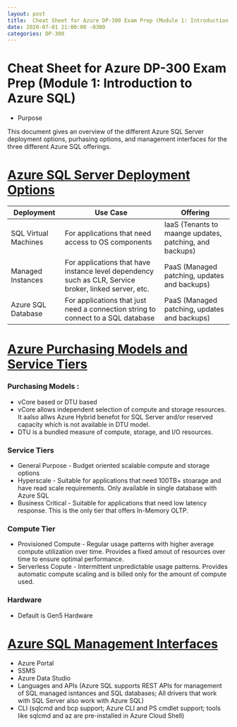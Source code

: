 ```yaml
---
layout: post
title:  Cheat Sheet for Azure DP-300 Exam Prep (Module 1: Introduction to Auzure SQL)
date: 2020-07-01 21:00:00 -0300
categories: DP-300
---
```


# Cheat Sheet for Azure DP-300 Exam Prep (Module 1: Introduction to Azure SQL)

* Purpose

This document gives an overview of the different Azure SQL Server deployment options, purhasing options, and management interfaces for the three different Azure SQL offerings.

# [Azure SQL Server Deployment Options](#tab/azure-sql-deployment-options) 

| Deployment | Use Case | Offering | 
| ---------- | -------- | -------- |
| SQL Virtual Machines | For applications that need access to OS components | IaaS (Tenants to maange updates, patching, and backups)|
| Managed Instances | For applications that have instance level dependency such as CLR, Service broker, linked server,  etc. | PaaS (Managed patching, updates and backups)|
| Azure SQL Database | For applications that just need a connection string to connect to a SQL database | PaaS (Managed patching, updates and backups)|

# [Azure Purchasing Models and Service Tiers](#tab/azure-sql-purchasing-options) 

### Purchasing Models : 

* vCore based or DTU based
* vCore allows independent selection of compute and storage resources. It aalso allws Azure Hybrid benefot for SQL Server and/or reserved capacity which is not available in DTU model.
* DTU is a bundled measure of compute, storage, and I/O resources.

### Service Tiers

* General Purpose - Budget oriented scalable compute and storage options
* Hyperscale - Suitable for applications that need 100TB+ stoarage and have read scale requirements. Only available in single database with Azure SQL
* Business Critical - Suitable for applications that need low latency response. This is the only tier that offers In-Memory OLTP.

### Compute Tier

* Provisioned Compute - Regular usage patterns with higher average compute utilization over time. Provides a fixed amout of resources over time to ensure optimal performance.
* Serverless Copute - Intermittent unpredictable usage patterns. Provides automatic compute scaling and is billed only for the amount of compute used.

### Hardware

* Default is Gen5 Hardware

# [Azure SQL Management Interfaces](#tab/azure-sql-management-interface-options)  

* Azure Portal
* SSMS
* Azure Data Studio
* Languages and APIs (Azure SQL supports REST APIs for management of SQL managed isntances and SQL databases; All drivers that work with SQL Server also work with Azure SQL)
* CLI (sqlcmd and bcp support; Azure CLI and PS cmdlet support; tools like sqlcmd and az are pre-installed in Azure Cloud Shell)

